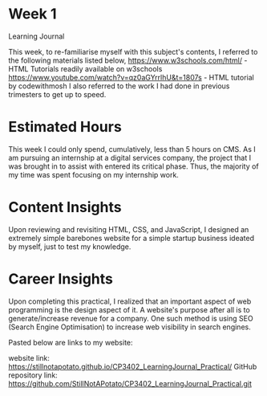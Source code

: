 # Week 1

Learning Journal

This week, to re-familiarise myself with this subject's contents, I referred to the following materials listed below,
https://www.w3schools.com/html/ - HTML Tutorials readily available on w3schools
https://www.youtube.com/watch?v=qz0aGYrrlhU&t=1807s - HTML tutorial by codewithmosh
I also referred to the work I had done in previous trimesters to get up to speed. 

# Estimated Hours
This week I could only spend, cumulatively, less than 5 hours on CMS. As I am pursuing an internship 
at a digital services company, the project that I was brought in to assist with entered its critical phase. Thus, the majority of my time 
was spent focusing on my internship work.

# Content Insights
Upon reviewing and revisiting HTML, CSS, and JavaScript, I designed an extremely simple barebones website for a 
simple startup business ideated by myself, just to test my knowledge.

# Career Insights
Upon completing this practical, I realized that an important aspect of web programming is the design aspect of it.
A website's purpose after all is to generate/increase revenue for a company. One such method is using SEO (Search Engine Optimisation)
to increase web visibility in search engines. 

Pasted below are links to my website:

website link: https://stillnotapotato.github.io/CP3402_LearningJournal_Practical/
GitHub repository link: https://github.com/StillNotAPotato/CP3402_LearningJournal_Practical.git
